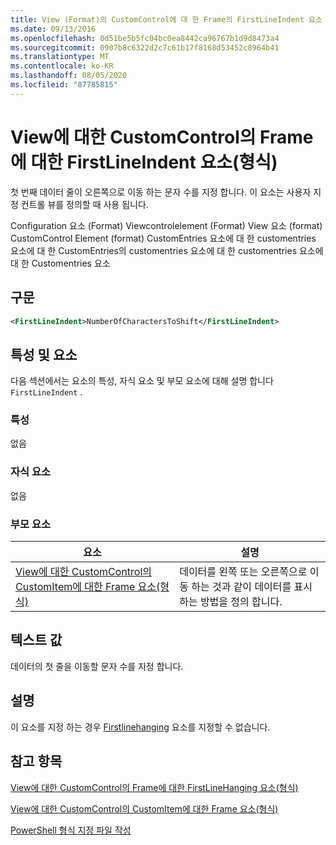 ```yaml
---
title: View (Format)의 CustomControl에 대 한 Frame의 FirstLineIndent 요소 | Microsoft Docs
ms.date: 09/13/2016
ms.openlocfilehash: 0d51be5b5fc04bc0ea8442ca96767b1d9d8473a4
ms.sourcegitcommit: 0907b8c6322d2c7c61b17f8168d53452c8964b41
ms.translationtype: MT
ms.contentlocale: ko-KR
ms.lasthandoff: 08/05/2020
ms.locfileid: "87785815"
---
```

# <a name="firstlineindent-element-for-frame-for-customcontrol-for-view-format"></a>View에 대한 CustomControl의 Frame에 대한 FirstLineIndent 요소(형식)

첫 번째 데이터 줄이 오른쪽으로 이동 하는 문자 수를 지정 합니다. 이 요소는 사용자 지정 컨트롤 뷰를 정의할 때 사용 됩니다.

Configuration 요소 (Format) Viewcontrolelement (Format) View 요소 (format) CustomControl Element (format) CustomEntries 요소에 대 한 customentries 요소에 대 한 CustomEntries의 customentries 요소에 대 한 customentries 요소에 대 한 Customentries 요소

## <a name="syntax"></a>구문

```xml
<FirstLineIndent>NumberOfCharactersToShift</FirstLineIndent>
```

## <a name="attributes-and-elements"></a>특성 및 요소

다음 섹션에서는 요소의 특성, 자식 요소 및 부모 요소에 대해 설명 합니다 `FirstLineIndent` .

### <a name="attributes"></a>특성

없음

### <a name="child-elements"></a>자식 요소

없음

### <a name="parent-elements"></a>부모 요소

|요소|설명|
|-------------|-----------------|
|[View에 대한 CustomControl의 CustomItem에 대한 Frame 요소(형식)](./frame-element-for-customitem-for-customcontrol-for-view-format.md)|데이터를 왼쪽 또는 오른쪽으로 이동 하는 것과 같이 데이터를 표시 하는 방법을 정의 합니다.|

## <a name="text-value"></a>텍스트 값

데이터의 첫 줄을 이동할 문자 수를 지정 합니다.

## <a name="remarks"></a>설명

이 요소를 지정 하는 경우 [Firstlinehanging](./firstlinehanging-element-for-frame-for-customcontrol-for-view-format.md) 요소를 지정할 수 없습니다.

## <a name="see-also"></a>참고 항목

[View에 대한 CustomControl의 Frame에 대한 FirstLineHanging 요소(형식)](./firstlinehanging-element-for-frame-for-customcontrol-for-view-format.md)

[View에 대한 CustomControl의 CustomItem에 대한 Frame 요소(형식)](./frame-element-for-customitem-for-customcontrol-for-view-format.md)

[PowerShell 형식 지정 파일 작성](./writing-a-powershell-formatting-file.md)
